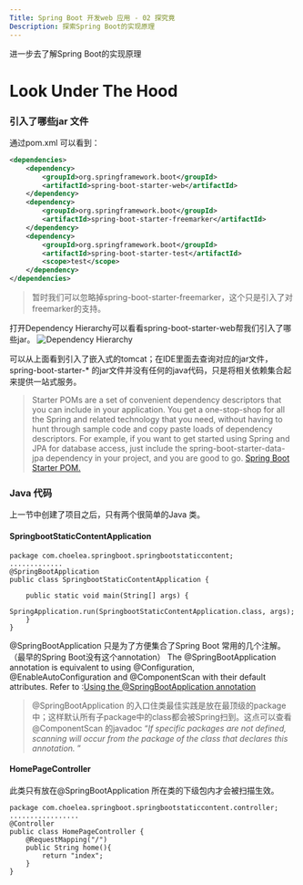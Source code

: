 ```yaml
---
Title: Spring Boot 开发web 应用 - 02 探究竟
Description: 探索Spring Boot的实现原理
---
```

进一步去了解Spring Boot的实现原理
# Look Under The Hood
### 引入了哪些jar 文件
通过pom.xml 可以看到：

```xml
<dependencies>
	<dependency>
		<groupId>org.springframework.boot</groupId>
		<artifactId>spring-boot-starter-web</artifactId>
	</dependency>
	<dependency>
		<groupId>org.springframework.boot</groupId>
		<artifactId>spring-boot-starter-freemarker</artifactId>
	</dependency>
	<dependency>
		<groupId>org.springframework.boot</groupId>
		<artifactId>spring-boot-starter-test</artifactId>
		<scope>test</scope>
	</dependency>
</dependencies>
```
> 暂时我们可以忽略掉spring-boot-starter-freemarker，这个只是引入了对freemarker的支持。

打开Dependency Hierarchy可以看看spring-boot-starter-web帮我们引入了哪些jar。
![Dependency Hierarchy](http://img.blog.csdn.net/20170614200904077?watermark/2/text/aHR0cDovL2Jsb2cuY3Nkbi5uZXQvY2hvZWxlYQ==/font/5a6L5L2T/fontsize/400/fill/I0JBQkFCMA==/dissolve/70/gravity/SouthEast)

可以从上面看到引入了嵌入式的tomcat；在IDE里面去查询对应的jar文件，spring-boot-starter-* 的jar文件并没有任何的java代码，只是将相关依赖集合起来提供一站式服务。

> Starter POMs are a set of convenient dependency descriptors that you can include in your application. You get a one-stop-shop for all the Spring and related technology that you need, without having to hunt through sample code and copy paste loads of dependency descriptors. For example, if you want to get started using Spring and JPA for database access, just include the spring-boot-starter-data-jpa dependency in your project, and you are good to go. [Spring Boot Starter POM.](http://docs.spring.io/spring-boot/docs/current-SNAPSHOT/reference/htmlsingle/#using-boot-starter-poms)

### Java 代码
上一节中创建了项目之后，只有两个很简单的Java 类。
#### SpringbootStaticContentApplication

```
package com.choelea.springboot.springbootstaticcontent;
.............
@SpringBootApplication
public class SpringbootStaticContentApplication {

	public static void main(String[] args) {
		SpringApplication.run(SpringbootStaticContentApplication.class, args);
	}
}
```
@SpringBootApplication 只是为了方便集合了Spring Boot 常用的几个注解。（最早的Spring Boot没有这个annotation）
The @SpringBootApplication annotation is equivalent to using @Configuration, @EnableAutoConfiguration and @ComponentScan with their default attributes. Refer to :[Using the @SpringBootApplication annotation](https://docs.spring.io/spring-boot/docs/current/reference/html/using-boot-using-springbootapplication-annotation.html)

> @SpringBootApplication 的入口住类最佳实践是放在最顶级的package中；这样默认所有子package中的class都会被Spring扫到。这点可以查看@ComponentScan 的javadoc “*If specific packages are not defined, scanning will occur from the package of the class that declares this annotation.* ” 
#### HomePageController
此类只有放在@SpringBootApplication 所在类的下级包内才会被扫描生效。
```
package com.choelea.springboot.springbootstaticcontent.controller;
.................
@Controller
public class HomePageController {	
	@RequestMapping("/")
	public String home(){
		return "index";
	}
}
```

